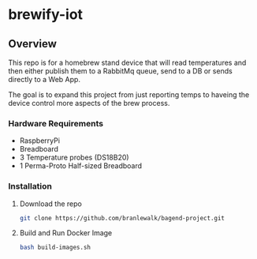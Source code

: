 # brewify-iot

## Overview
This repo is for a homebrew stand device that will read temperatures and then either publish them to a RabbitMq queue, send to a DB or sends directly to a Web App.

The goal is to expand this project from just reporting temps to haveing the device control more aspects of the brew process.

### Hardware Requirements
  - RaspberryPi
  - Breadboard
  - 3 Temperature probes (DS18B20)
  - 1 Perma-Proto Half-sized Breadboard

### Installation

1. Download the repo
   ```sh
   git clone https://github.com/branlewalk/bagend-project.git
   ```
2. Build and Run Docker Image
   ```sh
   bash build-images.sh
